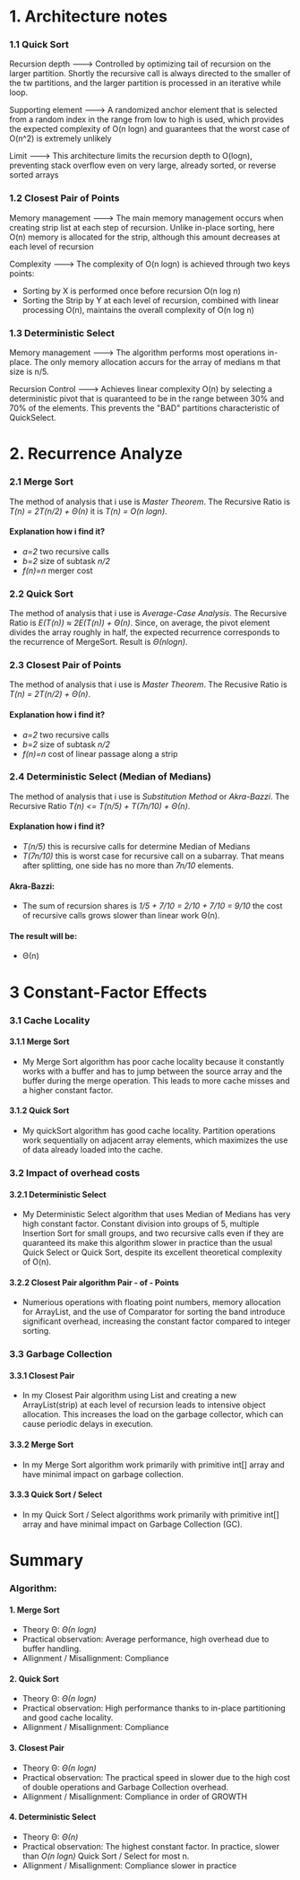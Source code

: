 # 1. Architecture notes

### 1.1 Quick Sort

Recursion depth   --->   Controlled by optimizing tail of recursion on the larger partition. Shortly the recursive call is always directed to the smaller of the tw partitions, and the larger partition is processed in an iterative while loop.

Supporting element   --->   A randomized anchor element that is selected from a random index in the range from low to high is used, which provides the expected complexity of O(n logn) and guarantees that the worst case of O(n^2) is extremely unlikely

Limit   --->   This architecture limits the recursion depth to O(logn), preventing stack overflow even on very large, already sorted, or reverse sorted arrays

### 1.2 Closest Pair of Points

Memory management   --->   The main memory management occurs when creating strip list at each step of recursion. Unlike in-place sorting, here O(n) memory is allocated for the strip, although this amount decreases at each level of recursion

Complexity   --->   The complexity of O(n logn) is achieved through two keys points:
* Sorting by X is performed once before recursion O(n log n)
* Sorting the Strip by Y at each level of recursion, combined with linear processing O(n), maintains the overall complexity of O(n log n)

### 1.3 Deterministic Select

Memory management   --->   The algorithm performs most operations in-place. The only memory allocation accurs for the array of medians m that size is n/5.

Recursion Control   --->   Achieves linear complexity O(n) by selecting a deterministic pivot that is quaranteed to be in the range between 30% and 70% of the elements. This prevents the "BAD" partitions characteristic of QuickSelect.

# 2. Recurrence Analyze

### 2.1 Merge Sort

The method of analysis that i use is _Master Theorem_. The Recursive Ratio is _T(n) = 2*T*(n/2) + Θ(n)_ it is _T(n) = O(n logn)_.

#### Explanation how i find it?

- _a=2_ two recursive calls
- _b=2_ size of subtask _n/2_
- _f(n)=n_ merger cost

### 2.2 Quick Sort

The method of analysis that i use is _Average-Case Analysis_. The Recursive Ratio is _E(T(n)) ≈ 2*E*(T(n)) + Θ(n)_. Since, on average, the pivot element divides the array roughly in half, the expected recurrence corresponds to the recurrence of MergeSort. Result is _Θ(nlogn)_.

### 2.3 Closest Pair of Points

The method of analysis that i use is _Master Theorem_. The Recusive Ratio is _T(n) = 2*T*(n/2) + Θ(n)_.

#### Explanation how i find it?

- _a=2_ two recursive calls
- _b=2_ size of subtask _n/2_
- _f(n)=n_ cost of linear passage along a strip

### 2.4 Deterministic Select (Median of Medians)

The method of analysis that i use is _Substitution Method_ or _Akra-Bazzi_. The Recursive Ratio _T(n) <= T(n/5) + T(7n/10) + Θ(n)_. 

#### Explanation how i find it?

- _T(n/5)_ this is recursive calls for determine Median of Medians
- _T(7n/10)_ this is worst case for recursive call on a subarray. That means after splitting, one side has no more than _7n/10_ elements.

#### Akra-Bazzi: 

- The sum of recursion shares is _1/5 + 7/10 = 2/10 + 7/10 = 9/10_ the cost of recursive calls grows slower than linear work Θ(n).

#### The result will be:

-  Θ(n)

# 

# 3 Constant-Factor Effects

### 3.1 Cache Locality 

#### 3.1.1 Merge Sort

- My Merge Sort algorithm has poor cache locality because it constantly works with a buffer and has to jump between the source array and the buffer during the merge operation. This leads to more cache misses and a higher constant factor.

#### 3.1.2 Quick Sort

- My quickSort algorithm has good cache locality. Partition operations work sequentially on adjacent array elements, which maximizes the use of data already loaded into the cache.

### 3.2 Impact of overhead costs

#### 3.2.1 Deterministic Select 

- My Deterministic Select algorithm that uses Median of Medians has very high constant factor. Constant division into groups of 5, multiple Insertion Sort for small groups, and two recursive calls even if they are quaranteed its make this algorithm slower in practice than the usual Quick Select or Quick Sort, despite its excellent theoretical complexity of O(n).

#### 3.2.2 Closest Pair algorithm Pair - of - Points

- Numerious operations with floating point numbers, memory allocation for ArrayList, and the use of Comparator for sorting the band introduce significant overhead, increasing the constant factor compared to integer sorting.

### 3.3 Garbage Collection

#### 3.3.1 Closest Pair 

- In my Closest Pair algorithm using List<Point> and creating a new ArrayList(strip) at each level of recursion leads to intensive object allocation. This increases the load on the garbage collector, which can cause periodic delays in execution.

#### 3.3.2 Merge Sort

- In my Merge Sort algorithm work primarily with primitive int[] array and have minimal impact on garbage collection.

#### 3.3.3 Quick Sort / Select

- In my Quick Sort / Select algorithms work primarily with primitive int[] array and have minimal impact on Garbage Collection (GC).

# Summary

### Algorithm:

#### 1. Merge Sort

- Theory Θ: _Θ(n logn)_ 
- Practical observation: Average performance, high overhead due to buffer handling.
- Allignment / Misallignment: Compliance

#### 2. Quick Sort

- Theory Θ: _Θ(n logn)_
- Practical observation: High performance thanks to in-place partitioning and good cache locality.
- Allignment / Misallignment: Compliance

#### 3. Closest Pair

- Theory Θ: _Θ(n logn)_
- Practical observation: The practical speed in slower due to the high cost of double operations and Garbage Collection overhead.
- Allignment / Misallignment: Compliance in order of GROWTH

#### 4. Deterministic Select

- Theory Θ: _Θ(n)_
- Practical observation: The highest constant factor. In practice, slower than _O(n logn)_ Quick Sort / Select for most n.
- Allignment / Misallignment: Compliance slower in practice



